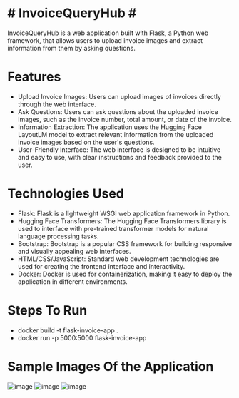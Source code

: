 # # InvoiceQueryHub # #

InvoiceQueryHub is a web application built with Flask, a Python web framework, that allows users to upload invoice images and extract information from them by asking questions.

# Features

* Upload Invoice Images: Users can upload images of invoices directly through the web interface.
* Ask Questions: Users can ask questions about the uploaded invoice images, such as the invoice number, total amount, or date of the invoice.
* Information Extraction: The application uses the Hugging Face LayoutLM model to extract relevant information from the uploaded invoice images based on the user's questions.
* User-Friendly Interface: The web interface is designed to be intuitive and easy to use, with clear instructions and feedback provided to the user.

# Technologies Used

* Flask: Flask is a lightweight WSGI web application framework in Python.
* Hugging Face Transformers: The Hugging Face Transformers library is used to interface with pre-trained transformer models for natural language processing tasks.
* Bootstrap: Bootstrap is a popular CSS framework for building responsive and visually appealing web interfaces.
* HTML/CSS/JavaScript: Standard web development technologies are used for creating the frontend interface and interactivity.
* Docker: Docker is used for containerization, making it easy to deploy the application in different environments.

# Steps To Run
* docker build -t flask-invoice-app .
* docker run -p 5000:5000 flask-invoice-app

# Sample Images Of the Application
![image](https://github.com/lakshmi642642/InvoiceQueryHub/assets/73113554/4b213ee9-275d-4850-a784-e1950f0d7d14)
![image](https://github.com/lakshmi642642/InvoiceQueryHub/assets/73113554/16d55827-4382-40a8-bfc7-139cd3f1e3d4)
![image](https://github.com/lakshmi642642/InvoiceQueryHub/assets/73113554/b61850e2-314d-4279-9358-a05af03f570d)


